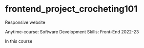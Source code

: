 # frontend_project_crocheting101
Responsive website

Anytime-course: Software Development Skills: Front-End 2022-23

In this course 
